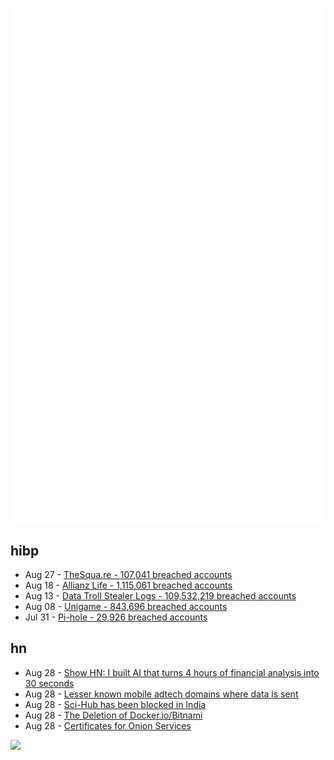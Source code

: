 ![Metrics](https://raw.githubusercontent.com/phixion/phixion/master/metrics.svg)

## hibp

<!--
for https://github.com/phixion/phixion/blob/main/.github/workflows/feeds.yml
-->
<!--START_SECTION:haveibeenpwnd-->
- Aug 27 - [TheSqua.re - 107,041 breached accounts](https://haveibeenpwned.com/Breach/TheSquare)
- Aug 18 - [Allianz Life - 1,115,061 breached accounts](https://haveibeenpwned.com/Breach/AllianzLife)
- Aug 13 - [Data Troll Stealer Logs - 109,532,219 breached accounts](https://haveibeenpwned.com/Breach/DataTrollStealerLogs)
- Aug 08 - [Unigame - 843,696 breached accounts](https://haveibeenpwned.com/Breach/Unigame)
- Jul 31 - [Pi-hole - 29,926 breached accounts](https://haveibeenpwned.com/Breach/ThePi-Hole)
<!--END_SECTION:haveibeenpwnd-->

## hn

<!--
for https://github.com/phixion/phixion/blob/main/.github/workflows/feeds.yml
-->
<!--START_SECTION:hn-->
- Aug 28 - [Show HN: I built AI that turns 4 hours of financial analysis into 30 seconds](https://duebase.com)
- Aug 28 - [Lesser known mobile adtech domains where data is sent](https://jamesoclaire.com/2025/08/28/uncovering-lesser-known-mobile-adtech-domains/)
- Aug 28 - [Sci-Hub has been blocked in India](https://sci-hub.se/sci-hub-blocked-india)
- Aug 28 - [The Deletion of Docker.io/Bitnami](https://community.broadcom.com/tanzu/blogs/beltran-rueda-borrego/2025/08/18/how-to-prepare-for-the-bitnami-changes-coming-soon)
- Aug 28 - [Certificates for Onion Services](https://onionservices.torproject.org/research/proposals/usability/certificates/)
<!--END_SECTION:hn-->

<!--
for https://yhype.me
-->
![](https://hit.yhype.me/github/profile?user_id=13013670)
